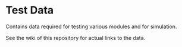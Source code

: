 # Test Data
<p>Contains data required for testing various modules and for simulation.</p>
<p>See the wiki of this repository for actual links to the data.</p>
